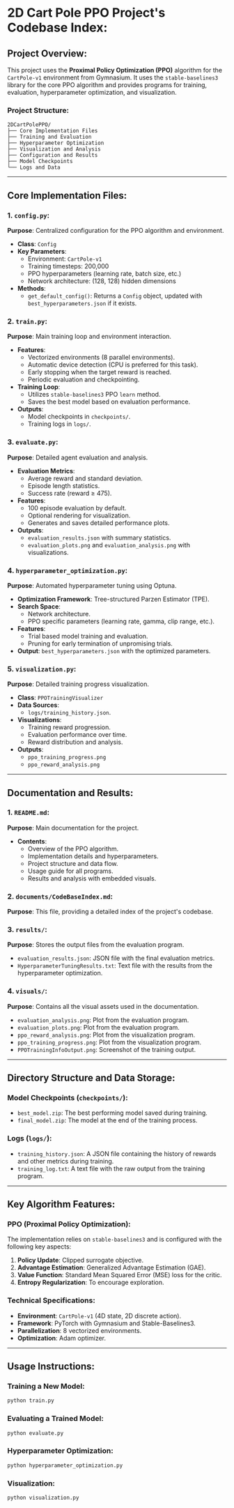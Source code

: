 # 2D Cart Pole PPO Project's Codebase Index:

## Project Overview:

This project uses the **Proximal Policy Optimization (PPO)** algorithm for the `CartPole-v1` environment from Gymnasium. It uses the `stable-baselines3` library for the core PPO algorithm and provides programs for training, evaluation, hyperparameter optimization, and visualization.

### Project Structure:
```
2DCartPolePPO/
├── Core Implementation Files
├── Training and Evaluation
├── Hyperparameter Optimization
├── Visualization and Analysis
├── Configuration and Results
├── Model Checkpoints
└── Logs and Data
```

---

## Core Implementation Files:

### 1. `config.py`:
**Purpose**: Centralized configuration for the PPO algorithm and environment.
- **Class**: `Config`
- **Key Parameters**:
  - Environment: `CartPole-v1`
  - Training timesteps: 200,000
  - PPO hyperparameters (learning rate, batch size, etc.)
  - Network architecture: (128, 128) hidden dimensions
- **Methods**:
  - `get_default_config()`: Returns a `Config` object, updated with `best_hyperparameters.json` if it exists.

### 2. `train.py`:
**Purpose**: Main training loop and environment interaction.
- **Features**:
  - Vectorized environments (8 parallel environments).
  - Automatic device detection (CPU is preferred for this task).
  - Early stopping when the target reward is reached.
  - Periodic evaluation and checkpointing.
- **Training Loop**:
  - Utilizes `stable-baselines3` PPO `learn` method.
  - Saves the best model based on evaluation performance.
- **Outputs**:
  - Model checkpoints in `checkpoints/`.
  - Training logs in `logs/`.

### 3. `evaluate.py`:
**Purpose**: Detailed agent evaluation and analysis.
- **Evaluation Metrics**:
  - Average reward and standard deviation.
  - Episode length statistics.
  - Success rate (reward ≥ 475).
- **Features**:
  - 100 episode evaluation by default.
  - Optional rendering for visualization.
  - Generates and saves detailed performance plots.
- **Outputs**:
  - `evaluation_results.json` with summary statistics.
  - `evaluation_plots.png` and `evaluation_analysis.png` with visualizations.

### 4. `hyperparameter_optimization.py`:
**Purpose**: Automated hyperparameter tuning using Optuna.
- **Optimization Framework**: Tree-structured Parzen Estimator (TPE).
- **Search Space**:
  - Network architecture.
  - PPO specific parameters (learning rate, gamma, clip range, etc.).
- **Features**:
  - Trial based model training and evaluation.
  - Pruning for early termination of unpromising trials.
- **Output**: `best_hyperparameters.json` with the optimized parameters.

### 5. `visualization.py`:
**Purpose**: Detailed training progress visualization.
- **Class**: `PPOTrainingVisualizer`
- **Data Sources**:
  - `logs/training_history.json`.
- **Visualizations**:
  - Training reward progression.
  - Evaluation performance over time.
  - Reward distribution and analysis.
- **Outputs**:
  - `ppo_training_progress.png`
  - `ppo_reward_analysis.png`

---

## Documentation and Results:

### 1. `README.md`:
**Purpose**: Main documentation for the project.
- **Contents**:
  - Overview of the PPO algorithm.
  - Implementation details and hyperparameters.
  - Project structure and data flow.
  - Usage guide for all programs.
  - Results and analysis with embedded visuals.

### 2. `documents/CodeBaseIndex.md`:
**Purpose**: This file, providing a detailed index of the project's codebase.

### 3. `results/`:
**Purpose**: Stores the output files from the evaluation program.
- `evaluation_results.json`: JSON file with the final evaluation metrics.
- `HyperparameterTuningResults.txt`: Text file with the results from the hyperparameter optimization.

### 4. `visuals/`:
**Purpose**: Contains all the visual assets used in the documentation.
- `evaluation_analysis.png`: Plot from the evaluation program.
- `evaluation_plots.png`: Plot from the evaluation program.
- `ppo_reward_analysis.png`: Plot from the visualization program.
- `ppo_training_progress.png`: Plot from the visualization program.
- `PPOTrainingInfoOutput.png`: Screenshot of the training output.

---

## Directory Structure and Data Storage:

### Model Checkpoints (`checkpoints/`):
- `best_model.zip`: The best performing model saved during training.
- `final_model.zip`: The model at the end of the training process.

### Logs (`logs/`):
- `training_history.json`: A JSON file containing the history of rewards and other metrics during training.
- `training_log.txt`: A text file with the raw output from the training program.

---

## Key Algorithm Features:

### PPO (Proximal Policy Optimization):
The implementation relies on `stable-baselines3` and is configured with the following key aspects:
1. **Policy Update**: Clipped surrogate objective.
2. **Advantage Estimation**: Generalized Advantage Estimation (GAE).
3. **Value Function**: Standard Mean Squared Error (MSE) loss for the critic.
4. **Entropy Regularization**: To encourage exploration.

### Technical Specifications:
- **Environment**: `CartPole-v1` (4D state, 2D discrete action).
- **Framework**: PyTorch with Gymnasium and Stable-Baselines3.
- **Parallelization**: 8 vectorized environments.
- **Optimization**: Adam optimizer.

---

## Usage Instructions:

### Training a New Model:
```bash
python train.py
```

### Evaluating a Trained Model:
```bash
python evaluate.py
```

### Hyperparameter Optimization:
```bash
python hyperparameter_optimization.py
```

### Visualization:
```bash
python visualization.py
```
